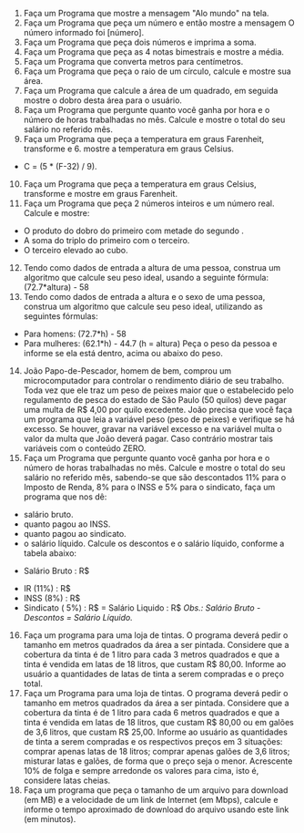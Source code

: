 1. Faça um Programa que mostre a mensagem "Alo mundo" na tela.
2. Faça um Programa que peça um número e então mostre a mensagem O número informado foi [número].
3. Faça um Programa que peça dois números e imprima a soma.
4. Faça um Programa que peça as 4 notas bimestrais e mostre a média.
5. Faça um Programa que converta metros para centímetros.
6. Faça um Programa que peça o raio de um círculo, calcule e mostre sua área.
7. Faça um Programa que calcule a área de um quadrado, em seguida mostre o dobro desta área para o usuário.
8. Faça um Programa que pergunte quanto você ganha por hora e o número de horas trabalhadas no mês. Calcule e mostre o total do seu salário no referido mês.
9. Faça um Programa que peça a temperatura em graus Farenheit, transforme e 6. mostre a temperatura em graus Celsius.
* C = (5 * (F-32) / 9).
10. Faça um Programa que peça a temperatura em graus Celsius, transforme e mostre em graus Farenheit.
11. Faça um Programa que peça 2 números inteiros e um número real. Calcule e mostre:
* O produto do dobro do primeiro com metade do segundo .
* A soma do triplo do primeiro com o terceiro.
* O terceiro elevado ao cubo.
12. Tendo como dados de entrada a altura de uma pessoa, construa um algoritmo que calcule seu peso ideal, usando a seguinte fórmula: (72.7*altura) - 58
13. Tendo como dados de entrada a altura e o sexo de uma pessoa, construa um algoritmo que calcule seu peso ideal, utilizando as seguintes fórmulas:
* Para homens: (72.7*h) - 58
* Para mulheres: (62.1*h) - 44.7 (h = altura)
Peça o peso da pessoa e informe se ela está dentro, acima ou abaixo do peso.
14. João Papo-de-Pescador, homem de bem, comprou um microcomputador para controlar o rendimento diário de seu trabalho. Toda vez que ele traz um peso de peixes maior que o estabelecido pelo regulamento de pesca do estado de São Paulo (50 quilos) deve pagar uma multa de R$ 4,00 por quilo excedente. João precisa que você faça um programa que leia a variável peso (peso de peixes) e verifique se há excesso. Se houver, gravar na variável excesso e na variável multa o valor da multa que João deverá pagar. Caso contrário mostrar tais variáveis com o conteúdo ZERO.
15. Faça um Programa que pergunte quanto você ganha por hora e o número de horas trabalhadas no mês. Calcule e mostre o total do seu salário no referido mês, sabendo-se que são descontados 11% para o Imposto de Renda, 8% para o INSS e 5% para o sindicato, faça um programa que nos dê:
* salário bruto.
* quanto pagou ao INSS.
* quanto pagou ao sindicato.
* o salário líquido.
Calcule os descontos e o salário líquido, conforme a tabela abaixo:
+ Salário Bruto : R$
- IR (11%) : R$
- INSS (8%) : R$
- Sindicato ( 5%) : R$
= Salário Liquido : R$
*Obs.: Salário Bruto - Descontos = Salário Líquido.*
16. Faça um programa para uma loja de tintas. O programa deverá pedir o tamanho em metros quadrados da área a ser pintada. Considere que a cobertura da tinta é de 1 litro para cada 3 metros quadrados e que a tinta é vendida em latas de 18 litros, que custam R$ 80,00. Informe ao usuário a quantidades de latas de tinta a serem compradas e o preço total.
17. Faça um Programa para uma loja de tintas. O programa deverá pedir o tamanho em metros quadrados da área a ser pintada. Considere que a cobertura da tinta é de 1 litro para cada 6 metros quadrados e que a tinta é vendida em latas de 18 litros, que custam R$ 80,00 ou em galões de 3,6 litros, que custam R$ 25,00.
Informe ao usuário as quantidades de tinta a serem compradas e os respectivos preços em 3 situações:
comprar apenas latas de 18 litros;
comprar apenas galões de 3,6 litros;
misturar latas e galões, de forma que o preço seja o menor. Acrescente 10% de folga e sempre arredonde os valores para cima, isto é, considere latas cheias.
18. Faça um programa que peça o tamanho de um arquivo para download (em MB) e a velocidade de um link de Internet (em Mbps), calcule e informe o tempo aproximado de download do arquivo usando este link (em minutos).